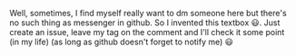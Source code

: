 Well, sometimes, I find myself really want to dm someone here but there's no such thing as messenger in github.
So I invented this textbox 😃. Just create an issue, leave my tag on the comment and I'll check it some point (in my life) (as long as github doesn't forget to notify me) 😃
